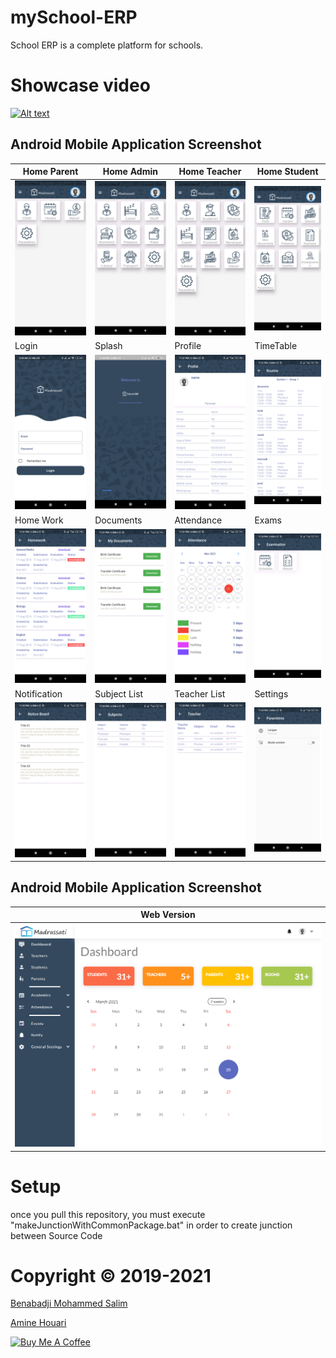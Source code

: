 # mySchool-ERP
School ERP is a complete platform for schools.

# Showcase video
[![Alt text](https://img.youtube.com/vi/rZycitWz3bI/0.jpg)](https://www.youtube.com/watch?v=rZycitWz3bI)

## Android Mobile Application Screenshot

| Home Parent | Home Admin | Home Teacher | Home Student |
|--|--|--|--|
| ![Home Parent](Screenshots/home_parent.jpg) | ![Home Admin](Screenshots/home_admin.jpg) | ![Home Teacher](Screenshots/home_teacher.jpg) |![Home Student](Screenshots/student_home.jpg) |
| Login | Splash | Profile | TimeTable |
| ![Login](Screenshots/login.jpg) | ![Splash](Screenshots/splash.jpg) | ![Profile](Screenshots/profile.jpg) |![TimeTable](Screenshots/timetable.jpg) |
| Home Work | Documents | Attendance | Exams |
| ![Home Work](Screenshots/home_work.jpg) | ![Documents](Screenshots/documents.jpg) | ![Attendance](Screenshots/attendance.jpg) |![Exams](Screenshots/exams.jpg) |
| Notification | Subject List | Teacher List | Settings |
| ![Notification](Screenshots/notification.jpg) | ![Subject List](Screenshots/subject_list.jpg) | ![Teacher List](Screenshots/teacher_list.jpg) |![Settings](Screenshots/settings.jpg) |


## Android Mobile Application Screenshot

| Web Version  |
|--|
| ![ Weather Forecast ](Screenshots/web.png) | 


# Setup
once you pull this repository, you must execute "makeJunctionWithCommonPackage.bat" in order to create junction between Source Code



# Copyright © 2019-2021

[Benabadji Mohammed Salim](https://github.com/salim97)

[Amine Houari](https://github.com/AmineHouari98)

<a href="https://www.buymeacoffee.com/salimbenabadji" target="_blank"><img src="https://cdn.buymeacoffee.com/buttons/v2/default-yellow.png" alt="Buy Me A Coffee" style="height: 60px !important;width: 217px !important;" ></a>